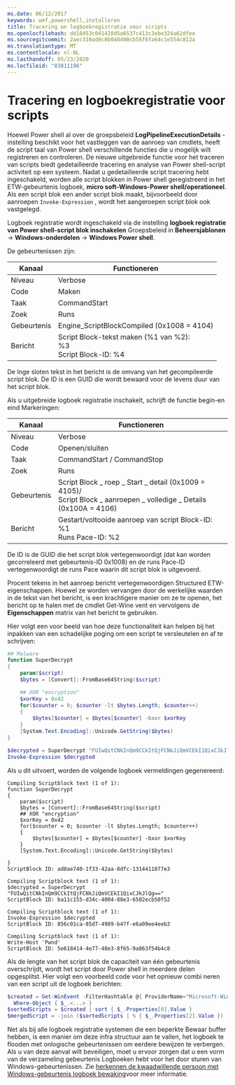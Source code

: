 ```yaml
---
ms.date: 06/12/2017
keywords: wmf,powershell,installeren
title: Tracering en logboekregistratie voor scripts
ms.openlocfilehash: dd18453c041428d5a6537c413c3ebe324a62dfee
ms.sourcegitcommit: 2aec310ad0c0b048400cb56f6fa64c1e554c812a
ms.translationtype: MT
ms.contentlocale: nl-NL
ms.lasthandoff: 05/23/2020
ms.locfileid: "83811196"
---
```

# <a name="script-tracing-and-logging"></a>Tracering en logboekregistratie voor scripts

Hoewel Power shell al over de groepsbeleid **LogPipelineExecutionDetails** -instelling beschikt voor het vastleggen van de aanroep van cmdlets, heeft de script taal van Power shell verschillende functies die u mogelijk wilt registreren en controleren. De nieuwe uitgebreide functie voor het traceren van scripts biedt gedetailleerde tracering en analyse van Power shell-script activiteit op een systeem. Nadat u gedetailleerde script tracering hebt ingeschakeld, worden alle script blokken in Power shell geregistreerd in het ETW-gebeurtenis logboek, **micro soft-Windows-Power shell/operationeel**. Als een script blok een ander script blok maakt, bijvoorbeeld door aanroepen `Invoke-Expression` , wordt het aangeroepen script blok ook vastgelegd.

Logboek registratie wordt ingeschakeld via de instelling **logboek registratie van Power shell-script blok inschakelen** Groepsbeleid in **Beheersjablonen**  ->  **Windows-onderdelen**  ->  **Windows Power shell**.

De gebeurtenissen zijn:

| Kanaal |                               Functioneren                               |
| ------- | ----------------------------------------------------------------------- |
| Niveau   | Verbose                                                                 |
| Code  | Maken                                                                  |
| Taak    | CommandStart                                                            |
| Zoek | Runs                                                                |
| Gebeurtenis | Engine_ScriptBlockCompiled (0x1008 = 4104)                              |
| Bericht | Script Block-tekst maken (%1 van %2): </br> %3 </br> Script Block-ID: %4 |

De Inge sloten tekst in het bericht is de omvang van het gecompileerde script blok. De ID is een GUID die wordt bewaard voor de levens duur van het script blok.

Als u uitgebreide logboek registratie inschakelt, schrijft de functie begin-en eind Markeringen:

| Kanaal |                                 Functioneren                                |
| ------- | -------------------------------------------------------------------------- |
| Niveau   | Verbose                                                                    |
| Code  | Openen/sluiten                                                               |
| Taak    | CommandStart / CommandStop                                                 |
| Zoek | Runs                                                                   |
| Gebeurtenis | Script Block \_ roep \_ Start \_ detail (0x1009 = 4105)/ </br> Script Block \_ aanroepen \_ volledige \_ Details (0x100A = 4106) |
| Bericht | Gestart/voltooide aanroep van script Block-ID: %1 </br> Runs Pace-ID: %2 |

De ID is de GUID die het script blok vertegenwoordigt (dat kan worden gecorreleerd met gebeurtenis-ID 0x1008) en de runs Pace-ID vertegenwoordigt de runs Pace waarin dit script blok is uitgevoerd.

Procent tekens in het aanroep bericht vertegenwoordigen Structured ETW-eigenschappen. Hoewel ze worden vervangen door de werkelijke waarden in de tekst van het bericht, is een krachtigere manier om ze te openen, het bericht op te halen met de cmdlet Get-Wine vent en vervolgens de **Eigenschappen** matrix van het bericht te gebruiken.

Hier volgt een voor beeld van hoe deze functionaliteit kan helpen bij het inpakken van een schadelijke poging om een script te versleutelen en af te schrijven:

```powershell
## Malware
function SuperDecrypt
{
    param($script)
    $bytes = [Convert]::FromBase64String($script)

    ## XOR "encryption"
    $xorKey = 0x42
    for($counter = 0; $counter -lt $bytes.Length; $counter++)
    {
        $bytes[$counter] = $bytes[$counter] -bxor $xorKey
    }
    [System.Text.Encoding]::Unicode.GetString($bytes)
}

$decrypted = SuperDecrypt "FUIwQitCNkInQm9CCkItQjFCNkJiQmVCEkI1QixCJkJlQg=="
Invoke-Expression $decrypted
```

Als u dit uitvoert, worden de volgende logboek vermeldingen gegenereerd:

```Output
Compiling Scriptblock text (1 of 1):
function SuperDecrypt
{
    param($script)
    $bytes = [Convert]::FromBase64String($script)
    ## XOR "encryption"
    $xorKey = 0x42
    for($counter = 0; $counter -lt $bytes.Length; $counter++)
    {
        $bytes[$counter] = $bytes[$counter] -bxor $xorKey
    }
    [System.Text.Encoding]::Unicode.GetString($bytes)

}
ScriptBlock ID: ad8ae740-1f33-42aa-8dfc-1314411877e3

Compiling Scriptblock text (1 of 1):
$decrypted = SuperDecrypt "FUIwQitCNkInQm9CCkItQjFCNkJiQmVCEkI1QixCJkJlQg=="
ScriptBlock ID: ba11c155-d34c-4004-88e3-6502ecb50f52

Compiling Scriptblock text (1 of 1):
Invoke-Expression $decrypted
ScriptBlock ID: 856c01ca-85d7-4989-b47f-e6a09ee4eeb3

Compiling Scriptblock text (1 of 1):
Write-Host 'Pwnd'
ScriptBlock ID: 5e618414-4e77-48e3-8f65-9a863f54b4c8
```

Als de lengte van het script blok de capaciteit van één gebeurtenis overschrijdt, wordt het script door Power shell in meerdere delen opgesplitst. Hier volgt een voorbeeld code voor het opnieuw combi neren van een script uit de logboek berichten:

```powershell
$created = Get-WinEvent -FilterHashtable @{ ProviderName="Microsoft-Windows-PowerShell"; Id = 4104 } |
  Where-Object { $_.<...> }
$sortedScripts = $created | sort { $_.Properties[0].Value }
$mergedScript = -join ($sortedScripts | % { $_.Properties[2].Value })
```

Net als bij alle logboek registratie systemen die een beperkte Bewaar buffer hebben, is een manier om deze infra structuur aan te vallen, het logboek te flooden met onlogische gebeurtenissen om eerdere bewijzen te verbergen. Als u van deze aanval wilt beveiligen, moet u ervoor zorgen dat u een vorm van de verzameling gebeurtenis Logboeken hebt voor het door sturen van Windows-gebeurtenissen. Zie [herkennen de kwaadwillende persoon met Windows-gebeurtenis logboek bewaking](https://apps.nsa.gov/iaarchive/library/reports/spotting-the-adversary-with-windows-event-log-monitoring.cfm)voor meer informatie.

